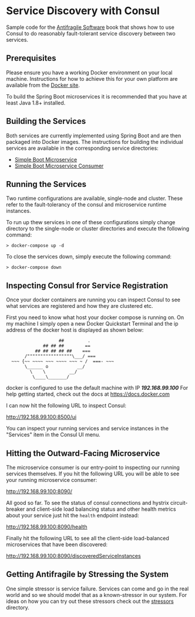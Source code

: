 # Service Discovery with Consul

Sample code for the [Antifragile Software](https://leanpub.com/antifragilesoftware) book that shows how to use Consul to do reasonably fault-tolerant service discovery between two services.

## Prerequisites

Please ensure you have a working Docker environment on your local machine. Instructions for how to achieve this for your own platform are available from the [Docker site](https://docs.docker.com/engine/installation/).

To build the Spring Boot microservices it is recommended that you have at least Java 1.8+ installed.

## Building the Services

Both services are currently implemented using Spring Boot and are then packaged into Docker images. The instructions for building the individual services are available in the corresponding service directories:

* [Simple Boot Microservice](sample-services/simple-boot-microservice)
* [Simple Boot Microservice Consumer](sample-services/simple-boot-microservice-consumer)

## Running the Services

Two runtime configurations are available, single-node and cluster. These refer to the fault-tolerancy of the consul and microservice runtime instances.

To run up thew services in one of these configurations simply change directory to the single-node or cluster directories and execute the following command:

`> docker-compose up -d`

To close the services down, simply execute the following command:

`> docker-compose down`

## Inspecting Consul fror Service Registration

Once your docker containers are running you can inspect Consul to see what services are registered and how they are clustered etc.

First you need to know what host your docker compose is running on. On my machine I simply open a new Docker Quickstart Terminal and the ip address of the docker host is displayed as shown below:

                        ##         .
                  ## ## ##        ==
               ## ## ## ## ##    ===
           /"""""""""""""""""\___/ ===
      ~~~ {~~ ~~~~ ~~~ ~~~~ ~~~ ~ /  ===- ~~~
           \______ o           __/
             \    \         __/
              \____\_______/


docker is configured to use the default machine with IP ***192.168.99.100***
For help getting started, check out the docs at https://docs.docker.com

I can now hit the following URL to inspect Consul:

http://192.168.99.100:8500/ui

You can inspect your running services and service instances in the "Services" item in the Consul UI menu.

## Hitting the Outward-Facing Microservice

The microservice consumer is our entry-point to inspecting our running services themselves. If you hit the following URL you will be able to see your running microservice consumer:

http://192.168.99.100:8090/

All good so far. To see the status of consul connections and hystrix circuit-breaker and client-side load balancing status and other health metrics about your service just hit the `health` endpoint instead:

http://192.168.99.100:8090/health

Finally hit the following URL to see all the client-side load-balanced microservices that have been discovered:

http://192.168.99.100:8090/discoveredServiceInstances

## Getting Antifragile by Stressing the System

One simple stressor is service failure. Services can come and go in the real world and so we should model that as a known-stressor in our system. For ideas on how you can try out these stressors check out the [stressors](stressors) directory.



 
